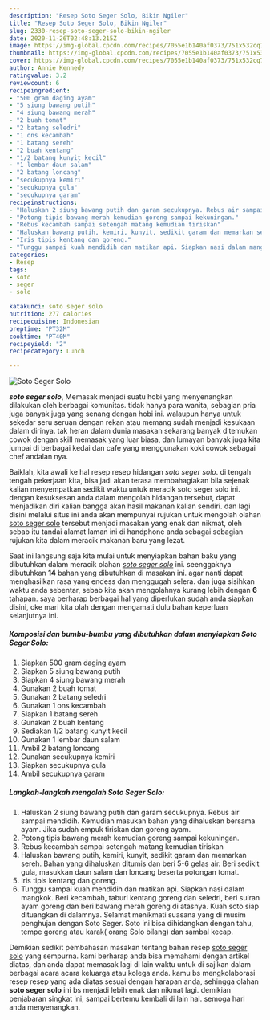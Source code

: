 ```yaml
---
description: "Resep Soto Seger Solo, Bikin Ngiler"
title: "Resep Soto Seger Solo, Bikin Ngiler"
slug: 2330-resep-soto-seger-solo-bikin-ngiler
date: 2020-11-26T02:48:13.215Z
image: https://img-global.cpcdn.com/recipes/7055e1b140af0373/751x532cq70/soto-seger-solo-foto-resep-utama.jpg
thumbnail: https://img-global.cpcdn.com/recipes/7055e1b140af0373/751x532cq70/soto-seger-solo-foto-resep-utama.jpg
cover: https://img-global.cpcdn.com/recipes/7055e1b140af0373/751x532cq70/soto-seger-solo-foto-resep-utama.jpg
author: Annie Kennedy
ratingvalue: 3.2
reviewcount: 6
recipeingredient:
- "500 gram daging ayam"
- "5 siung bawang putih"
- "4 siung bawang merah"
- "2 buah tomat"
- "2 batang seledri"
- "1 ons kecambah"
- "1 batang sereh"
- "2 buah kentang"
- "1/2 batang kunyit kecil"
- "1 lembar daun salam"
- "2 batang loncang"
- "secukupnya kemiri"
- "secukupnya gula"
- "secukupnya garam"
recipeinstructions:
- "Haluskan 2 siung bawang putih dan garam secukupnya. Rebus air sampai mendidih. Kemudian masukan bahan yang dihaluskan bersama ayam. Jika sudah empuk tiriskan dan goreng ayam."
- "Potong tipis bawang merah kemudian goreng sampai kekuningan."
- "Rebus kecambah sampai setengah matang kemudian tiriskan"
- "Haluskan bawang putih, kemiri, kunyit, sedikit garam dan memarkan sereh. Bahan yang dihaluskan ditumis dan beri 5-6 gelas air. Beri sedikit gula, masukkan daun salam dan loncang beserta potongan tomat."
- "Iris tipis kentang dan goreng."
- "Tunggu sampai kuah mendidih dan matikan api. Siapkan nasi dalam mangkok. Beri kecambah, taburi kentang goreng dan seledri,  beri suiran ayam goreng dan beri bawang merah goreng di atasnya. Kuah soto siap dituangkan di dalamnya. Selamat menikmati suasana yang di musim penghujan dengan Soto Seger. Soto ini bisa dihidangkan dengan tahu, tempe goreng atau karak( orang Solo bilang) dan sambal kecap."
categories:
- Resep
tags:
- soto
- seger
- solo

katakunci: soto seger solo 
nutrition: 277 calories
recipecuisine: Indonesian
preptime: "PT32M"
cooktime: "PT40M"
recipeyield: "2"
recipecategory: Lunch

---
```



![Soto Seger Solo](https://img-global.cpcdn.com/recipes/7055e1b140af0373/751x532cq70/soto-seger-solo-foto-resep-utama.jpg)

<b><i>soto seger solo</i></b>, Memasak menjadi suatu hobi yang menyenangkan dilakukan oleh berbagai komunitas. tidak hanya para wanita, sebagian pria juga banyak juga yang senang dengan hobi ini. walaupun hanya untuk sekedar seru seruan dengan rekan atau memang sudah menjadi kesukaan dalam dirinya. tak heran dalam dunia masakan sekarang banyak ditemukan cowok dengan skill memasak yang luar biasa, dan lumayan banyak juga kita jumpai di berbagai kedai dan cafe yang menggunakan koki cowok sebagai chef andalan nya.



Baiklah, kita awali ke hal resep resep hidangan <i>soto seger solo</i>. di tengah tengah pekerjaan kita, bisa jadi akan terasa membahagiakan bila sejenak kalian menyempatkan sedikit waktu untuk meracik soto seger solo ini. dengan kesuksesan anda dalam mengolah hidangan tersebut, dapat menjadikan diri kalian bangga akan hasil makanan kalian sendiri. dan lagi disini melalui situs ini anda akan mempunyai rujukan untuk mengolah olahan <u>soto seger solo</u> tersebut menjadi masakan yang enak dan nikmat, oleh sebab itu tandai alamat laman ini di handphone anda sebagai sebagian rujukan kita dalam meracik makanan baru yang lezat.


Saat ini langsung saja kita mulai untuk menyiapkan bahan baku yang dibutuhkan dalam meracik olahan <u><i>soto seger solo</i></u> ini. seenggaknya dibutuhkan <b>14</b> bahan yang dibutuhkan di masakan ini. agar nanti dapat menghasilkan rasa yang endess dan menggugah selera. dan juga sisihkan waktu anda sebentar, sebab kita akan mengolahnya kurang lebih dengan <b>6</b> tahapan. saya berharap berbagai hal yang diperlukan sudah anda siapkan disini, oke mari kita olah dengan mengamati dulu bahan keperluan selanjutnya ini.

<!--inarticleads1-->

##### Komposisi dan bumbu-bumbu yang dibutuhkan dalam menyiapkan Soto Seger Solo:

1. Siapkan 500 gram daging ayam
1. Siapkan 5 siung bawang putih
1. Siapkan 4 siung bawang merah
1. Gunakan 2 buah tomat
1. Gunakan 2 batang seledri
1. Gunakan 1 ons kecambah
1. Siapkan 1 batang sereh
1. Gunakan 2 buah kentang
1. Sediakan 1/2 batang kunyit kecil
1. Gunakan 1 lembar daun salam
1. Ambil 2 batang loncang
1. Gunakan secukupnya kemiri
1. Siapkan secukupnya gula
1. Ambil secukupnya garam




<!--inarticleads2-->

##### Langkah-langkah mengolah Soto Seger Solo:

1. Haluskan 2 siung bawang putih dan garam secukupnya. Rebus air sampai mendidih. Kemudian masukan bahan yang dihaluskan bersama ayam. Jika sudah empuk tiriskan dan goreng ayam.
1. Potong tipis bawang merah kemudian goreng sampai kekuningan.
1. Rebus kecambah sampai setengah matang kemudian tiriskan
1. Haluskan bawang putih, kemiri, kunyit, sedikit garam dan memarkan sereh. Bahan yang dihaluskan ditumis dan beri 5-6 gelas air. Beri sedikit gula, masukkan daun salam dan loncang beserta potongan tomat.
1. Iris tipis kentang dan goreng.
1. Tunggu sampai kuah mendidih dan matikan api. Siapkan nasi dalam mangkok. Beri kecambah, taburi kentang goreng dan seledri,  beri suiran ayam goreng dan beri bawang merah goreng di atasnya. Kuah soto siap dituangkan di dalamnya. Selamat menikmati suasana yang di musim penghujan dengan Soto Seger. Soto ini bisa dihidangkan dengan tahu, tempe goreng atau karak( orang Solo bilang) dan sambal kecap.




Demikian sedikit pembahasan masakan tentang bahan resep <u>soto seger solo</u> yang sempurna. kami berharap anda bisa memahami dengan artikel diatas, dan anda dapat memasak lagi di lain waktu untuk di sajikan dalam berbagai acara acara keluarga atau kolega anda. kamu bs mengkolaborasi resep resep yang ada diatas sesuai dengan harapan anda, sehingga olahan <b>soto seger solo</b> ini bs menjadi lebih enak dan nikmat lagi. demikian penjabaran singkat ini, sampai bertemu kembali di lain hal. semoga hari anda menyenangkan.
